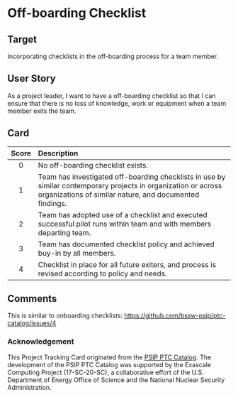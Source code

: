 [metadata:tags]:- "bssw-psip-ptc"
# Off-boarding Checklist

## Target
Incorporating checklists in the off-boarding process for a team member.

## User Story
As a project leader, I want to have a off-boarding checklist so that I can ensure that there is no loss of knowledge, work or equipment when a team member exits the team.

## Card

| Score         | Description |
| :-------------: | :------------- |
| 0 | No off-boarding checklist exists. |
| 1 | Team has investigated off-boarding checklists in use by similar contemporary projects in organization or across organizations of similar nature, and documented findings. |
| 2 | Team has adopted use of a checklist and executed successful pilot runs within team and with members departing team. |
| 3 | Team has documented checklist policy and achieved buy-in by all members. |
| 4 | Checklist in place for all future exiters, and process is revised according to policy and needs. |


## Comments

This is similar to onboarding checklists: https://github.com/bssw-psip/ptc-catalog/issues/4


### Acknowledgement

This Project Tracking Card originated from the [PSIP PTC Catalog](https://bssw-psip.github.io/ptc-catalog/). The development of the PSIP PTC Catalog was supported by the Exascale Computing Project (17-SC-20-SC), a collaborative effort of the U.S. Department of Energy Office of Science and the National Nuclear Security Administration.
